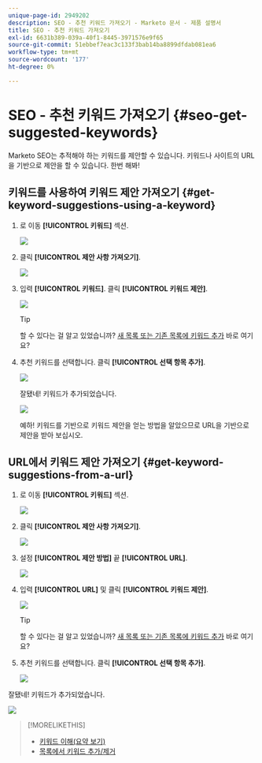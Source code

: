 ```yaml
---
unique-page-id: 2949202
description: SEO - 추천 키워드 가져오기 - Marketo 문서 - 제품 설명서
title: SEO - 추천 키워드 가져오기
exl-id: 6631b389-039a-40f1-8445-3971576e9f65
source-git-commit: 51ebbef7eac3c133f3bab14ba8899dfdab081ea6
workflow-type: tm+mt
source-wordcount: '177'
ht-degree: 0%

---
```


# SEO - 추천 키워드 가져오기 {#seo-get-suggested-keywords}

Marketo SEO는 추적해야 하는 키워드를 제안할 수 있습니다. 키워드나 사이트의 URL을 기반으로 제안을 할 수 있습니다. 한번 해봐!

## 키워드를 사용하여 키워드 제안 가져오기 {#get-keyword-suggestions-using-a-keyword}

1. 로 이동 **[!UICONTROL 키워드]** 섹션.

   ![](assets/image2014-9-18-10-3a51-3a41.png)

1. 클릭 **[!UICONTROL 제안 사항 가져오기]**.

   ![](assets/image2014-9-18-10-3a52-3a42.png)

1. 입력 **[!UICONTROL 키워드]**. 클릭 **[!UICONTROL 키워드 제안]**.

   ![](assets/image2014-9-18-10-3a53-3a14.png)

   >[!TIP]
   >
   >할 수 있다는 걸 알고 있었습니까?  [새 목록 또는 기존 목록에 키워드 추가](/help/marketo/product-docs/additional-apps/seo/understanding-seo/seo-managing-lists.md) 바로 여기요?

1. 추천 키워드를 선택합니다. 클릭 **[!UICONTROL 선택 항목 추가]**.

   ![](assets/image2014-9-18-10-3a54-3a12.png)

   잘됐네! 키워드가 추가되었습니다.

   ![](assets/image2014-9-18-10-3a54-3a16.png)

   예하! 키워드를 기반으로 키워드 제안을 얻는 방법을 알았으므로 URL을 기반으로 제안을 받아 보십시오.

## URL에서 키워드 제안 가져오기  {#get-keyword-suggestions-from-a-url}

1. 로 이동 **[!UICONTROL 키워드]** 섹션.

   ![](assets/image2014-9-18-10-3a54-3a26.png)

1. 클릭 **[!UICONTROL 제안 사항 가져오기]**.

   ![](assets/image2014-9-18-11-3a4-3a43.png)

1. 설정 **[!UICONTROL 제안 방법]** 끝 **[!UICONTROL URL]**.

   ![](assets/image2014-9-18-11-3a4-3a52.png)

1. 입력 **[!UICONTROL URL]** 및 클릭 **[!UICONTROL 키워드 제안]**.

   ![](assets/image2014-9-18-11-3a5-3a7.png)

   >[!TIP]
   >
   >할 수 있다는 걸 알고 있었습니까? [새 목록 또는 기존 목록에 키워드 추가](/help/marketo/product-docs/additional-apps/seo/understanding-seo/seo-managing-lists.md) 바로 여기요?

1. 추천 키워드를 선택합니다. 클릭 **[!UICONTROL 선택 항목 추가]**.

   ![](assets/image2014-9-18-11-3a8-3a3.png)

잘됐네! 키워드가 추가되었습니다.

![](assets/image2014-9-18-11-3a8-3a25.png)

>[!MORELIKETHIS]
>
>* [키워드 이해(요약 보기)](/help/marketo/product-docs/additional-apps/seo/keywords/seo-understanding-keywords.md)
>* [목록에서 키워드 추가/제거](/help/marketo/product-docs/additional-apps/seo/keywords/seo-add-remove-keywords-from-a-list.md)

